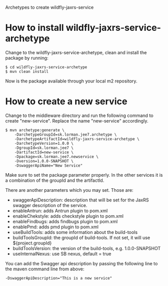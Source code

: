 Archetypes to create wildfly-jaxrs-service

# How to install wildfly-jaxrs-service-archetype

Change to the wildfly-jaxrs-service-archetype, clean and install the package by running:

    $ cd wildfly-jaxrs-service-archetype
    $ mvn clean install

Now is the package available through your local m2 repository.

# How to create a new service

Change to the middleware directory and run the following command to create "new-service". Replace the name "new-service" accordingly.

    $ mvn archetype:generate \
        -DarchetypeGroupId=sk.lorman.jee7.archetype \
        -DarchetypeArtifactId=wildfly-jaxrs-service-archetype \
        -DarchetypeVersion=1.0.0 \
        -DgroupId=sk.lorman.jee7 \
        -DartifactId=new-service \
        -Dpackage=sk.lorman.jee7.newservice \
        -Dversion=1.0.0-SNAPSHOT \
        -DswaggerApiName="New Service"

Make sure to set the package parameter properly. In the other services it is a combination of the groupId and the artifactId.

There are another parameters which you may set. Those are:
 * swaggerApiDescription: description that will be set for the JaxRS swagger description of the service.
 * enableAntrun: adds Antrun plugin to pom.xml
 * enableChekstyle: adds checkstyle plugin to pom.xml
 * enableFindbugs: adds findbugs plugin to pom.xml
 * enablePmd: adds pmd plugin to pom.xml
 * useBuildTools: adds some information about the build-tools
 * buildToolsGroupId: the groupId of build-tools. If not set, it will use ${project.groupId}
 * buildToolsVersion: the version of the build-tools, e.g. 1.0.0-SNAPSHOT
 * useInternalNexus: use SB nexus, default = true

You can add the Swagger api description by passing the following line to the maven command line from above:

    -DswaggerApiDescription="This is a new service"
